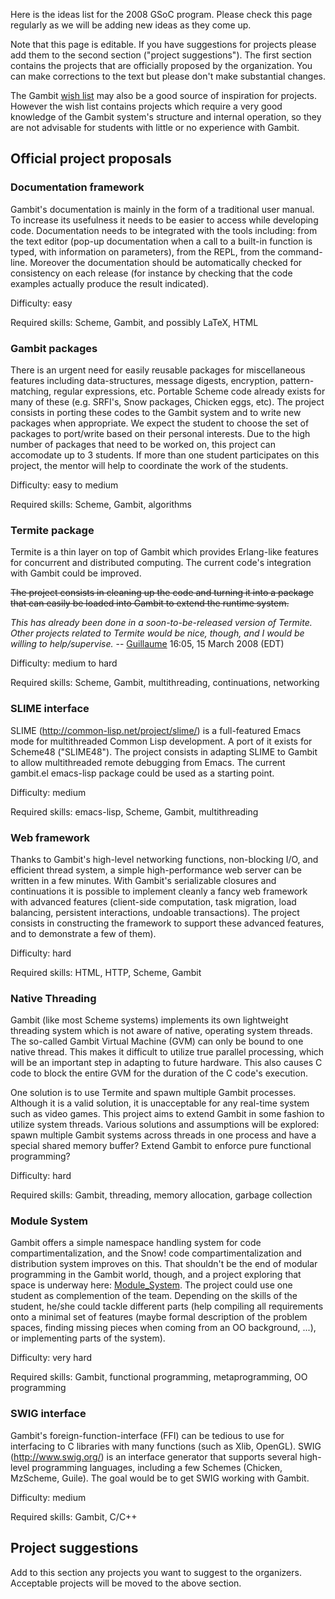 Here is the ideas list for the 2008 GSoC program. Please check this page
regularly as we will be adding new ideas as they come up.

Note that this page is editable. If you have suggestions for projects
please add them to the second section ("project suggestions"). The first
section contains the projects that are officially proposed by the
organization. You can make corrections to the text but please don't make
substantial changes.

The Gambit [ wish list](Wish_list.md) may also be a good source
of inspiration for projects. However the wish list contains projects
which require a very good knowledge of the Gambit system's structure and
internal operation, so they are not advisable for students with little
or no experience with Gambit.

## Official project proposals

### Documentation framework

Gambit's documentation is mainly in the form of a traditional user
manual. To increase its usefulness it needs to be easier to access while
developing code. Documentation needs to be integrated with the tools
including: from the text editor (pop-up documentation when a call to a
built-in function is typed, with information on parameters), from the
REPL, from the command-line. Moreover the documentation should be
automatically checked for consistency on each release (for instance by
checking that the code examples actually produce the result indicated).

Difficulty: easy

Required skills: Scheme, Gambit, and possibly LaTeX, HTML

### Gambit packages

There is an urgent need for easily reusable packages for miscellaneous
features including data-structures, message digests, encryption,
pattern-matching, regular expressions, etc. Portable Scheme code already
exists for many of these (e.g. SRFI's, Snow packages, Chicken eggs,
etc). The project consists in porting these codes to the Gambit system
and to write new packages when appropriate. We expect the student to
choose the set of packages to port/write based on their personal
interests. Due to the high number of packages that need to be worked on,
this project can accomodate up to 3 students. If more than one student
participates on this project, the mentor will help to coordinate the
work of the students.

Difficulty: easy to medium

Required skills: Scheme, Gambit, algorithms

### Termite package

Termite is a thin layer on top of Gambit which provides Erlang-like
features for concurrent and distributed computing. The current code's
integration with Gambit could be improved.

<s> The project consists in cleaning up the code and turning it into a
package that can easily be loaded into Gambit to extend the runtime
system. </s>

*This has already been done in a soon-to-be-released version of Termite.
Other projects related to Termite would be nice, though, and I would be
willing to help/supervise.* -- [Guillaume](User:Guillaume.md)
16:05, 15 March 2008 (EDT)

Difficulty: medium to hard

Required skills: Scheme, Gambit, multithreading, continuations,
networking

### SLIME interface

SLIME (http://common-lisp.net/project/slime/) is a full-featured Emacs
mode for multithreaded Common Lisp development. A port of it exists for
Scheme48 ("SLIME48"). The project consists in adapting SLIME to Gambit
to allow multithreaded remote debugging from Emacs. The current
gambit.el emacs-lisp package could be used as a starting point.

Difficulty: medium

Required skills: emacs-lisp, Scheme, Gambit, multithreading

### Web framework

Thanks to Gambit's high-level networking functions, non-blocking I/O,
and efficient thread system, a simple high-performance web server can be
written in a few minutes. With Gambit's serializable closures and
continuations it is possible to implement cleanly a fancy web framework
with advanced features (client-side computation, task migration, load
balancing, persistent interactions, undoable transactions). The project
consists in constructing the framework to support these advanced
features, and to demonstrate a few of them).

Difficulty: hard

Required skills: HTML, HTTP, Scheme, Gambit

### Native Threading

Gambit (like most Scheme systems) implements its own lightweight
threading system which is not aware of native, operating system threads.
The so-called Gambit Virtual Machine (GVM) can only be bound to one
native thread. This makes it difficult to utilize true parallel
processing, which will be an important step in adapting to future
hardware. This also causes C code to block the entire GVM for the
duration of the C code's execution.

One solution is to use Termite and spawn multiple Gambit processes.
Although it is a valid solution, it is unacceptable for any real-time
system such as video games. This project aims to extend Gambit in some
fashion to utilize system threads. Various solutions and assumptions
will be explored: spawn multiple Gambit systems across threads in one
process and have a special shared memory buffer? Extend Gambit to
enforce pure functional programming?

Difficulty: hard

Required skills: Gambit, threading, memory allocation, garbage
collection

### Module System

Gambit offers a simple namespace handling system for code
compartimentalization, and the Snow\! code compartimentalization and
distribution system improves on this. That shouldn't be the end of
modular programming in the Gambit world, though, and a project exploring
that space is underway here: [Module\_System](Module_System.md).
The project could use one student as complemention of the team.
Depending on the skills of the student, he/she could tackle different
parts (help compiling all requirements onto a minimal set of features
(maybe formal description of the problem spaces, finding missing pieces
when coming from an OO background, ...), or implementing parts of the
system).

Difficulty: very hard

Required skills: Gambit, functional programming, metaprogramming, OO
programming

### SWIG interface

Gambit's foreign-function-interface (FFI) can be tedious to use for
interfacing to C libraries with many functions (such as Xlib, OpenGL).
SWIG (http://www.swig.org/) is an interface generator that supports
several high-level programming languages, including a few Schemes
(Chicken, MzScheme, Guile). The goal would be to get SWIG working with
Gambit.

Difficulty: medium

Required skills: Gambit, C/C++

## Project suggestions

Add to this section any projects you want to suggest to the organizers.
Acceptable projects will be moved to the above section.
